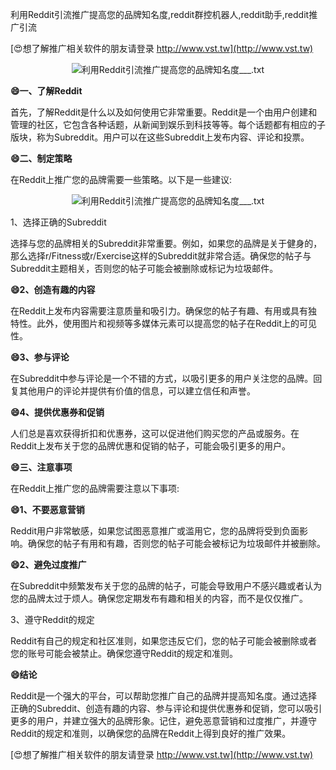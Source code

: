 利用Reddit引流推广提高您的品牌知名度,reddit群控机器人,reddit助手,reddit推广引流

[😍想了解推广相关软件的朋友请登录 http://www.vst.tw](http://www.vst.tw)

 <center><img src="https://vst.tw/MP4/tuiguang/png/0.png" alt="利用Reddit引流推广提高您的品牌知名度___.txt"></center>

**😄一、了解Reddit**

首先，了解Reddit是什么以及如何使用它非常重要。Reddit是一个由用户创建和管理的社区，它包含各种话题，从新闻到娱乐到科技等等。每个话题都有相应的子版块，称为Subreddit。用户可以在这些Subreddit上发布内容、评论和投票。

**😄二、制定策略**

在Reddit上推广您的品牌需要一些策略。以下是一些建议:

 <center><img src="https://vst.tw/MP4/tuiguang/png/0.png" alt="利用Reddit引流推广提高您的品牌知名度___.txt"></center>

1、选择正确的Subreddit

选择与您的品牌相关的Subreddit非常重要。例如，如果您的品牌是关于健身的，那么选择r/Fitness或r/Exercise这样的Subreddit就非常合适。确保您的帖子与Subreddit主题相关，否则您的帖子可能会被删除或标记为垃圾邮件。

**😄2、创造有趣的内容**

在Reddit上发布内容需要注意质量和吸引力。确保您的帖子有趣、有用或具有独特性。此外，使用图片和视频等多媒体元素可以提高您的帖子在Reddit上的可见性。

**😄3、参与评论**

在Subreddit中参与评论是一个不错的方式，以吸引更多的用户关注您的品牌。回复其他用户的评论并提供有价值的信息，可以建立信任和声誉。

**😄4、提供优惠券和促销**

人们总是喜欢获得折扣和优惠券，这可以促进他们购买您的产品或服务。在Reddit上发布关于您的品牌优惠和促销的帖子，可能会吸引更多的用户。

**😄三、注意事项**

在Reddit上推广您的品牌需要注意以下事项:

**😄1、不要恶意营销**

Reddit用户非常敏感，如果您试图恶意推广或滥用它，您的品牌将受到负面影响。确保您的帖子有用和有趣，否则您的帖子可能会被标记为垃圾邮件并被删除。

**😄2、避免过度推广**

在Subreddit中频繁发布关于您的品牌的帖子，可能会导致用户不感兴趣或者认为您的品牌太过于烦人。确保您定期发布有趣和相关的内容，而不是仅仅推广。

3、遵守Reddit的规定

Reddit有自己的规定和社区准则，如果您违反它们，您的帖子可能会被删除或者您的账号可能会被禁止。确保您遵守Reddit的规定和准则。

**😄结论**

Reddit是一个强大的平台，可以帮助您推广自己的品牌并提高知名度。通过选择正确的Subreddit、创造有趣的内容、参与评论和提供优惠券和促销，您可以吸引更多的用户，并建立强大的品牌形象。记住，避免恶意营销和过度推广，并遵守Reddit的规定和准则，以确保您的品牌在Reddit上得到良好的推广效果。

[😍想了解推广相关软件的朋友请登录 http://www.vst.tw](http://www.vst.tw)



